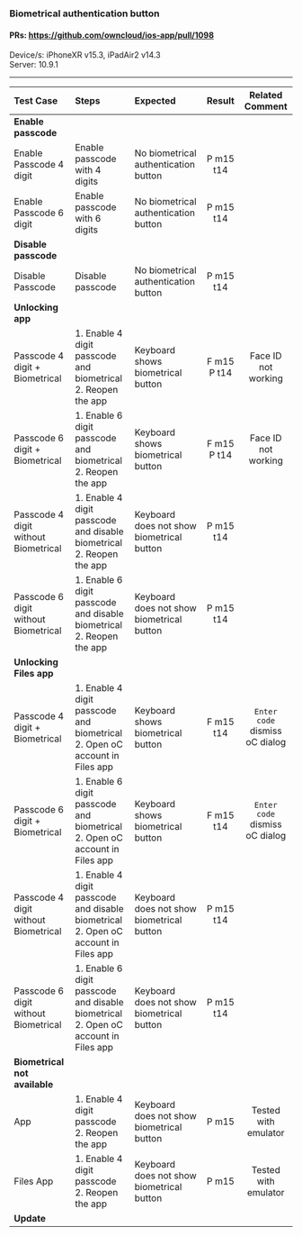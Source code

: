 ### Biometrical authentication button

#### PRs: https://github.com/owncloud/ios-app/pull/1098

Device/s: iPhoneXR v15.3, iPadAir2 v14.3 <br>
Server: 10.9.1

---

 
| Test Case | Steps | Expected | Result | Related Comment | 
| :-------- | :---- | :------- | :----: | :-------------: | 
|**Enable passcode**||||||
| Enable Passcode 4 digit | Enable passcode with 4 digits | No biometrical authentication button | P m15 t14 | 
| Enable Passcode 6 digit | Enable passcode with 6 digits | No biometrical authentication button | P m15 t14 |  | 
|**Disable passcode**||||||
| Disable Passcode | Disable passcode | No biometrical authentication button | P m15 t14 | 
|**Unlocking app**||||||
| Passcode 4 digit + Biometrical| 1. Enable 4 digit passcode and biometrical<br>2. Reopen the app | Keyboard shows biometrical button | F m15 P t14 | Face ID not working | 
| Passcode 6 digit + Biometrical| 1. Enable 6 digit passcode and biometrical<br>2. Reopen the app | Keyboard shows biometrical button | F m15 P t14 | Face ID not working | 
| Passcode 4 digit without Biometrical| 1. Enable 4 digit passcode and disable biometrical<br>2. Reopen the app | Keyboard does not show biometrical button | P m15 t14 |  | 
| Passcode 6 digit without Biometrical| 1. Enable 6 digit passcode and disable biometrical<br>2. Reopen the app | Keyboard does not show biometrical button | P m15 t14 |  |
|**Unlocking Files app**||||||
| Passcode 4 digit + Biometrical| 1. Enable 4 digit passcode and biometrical<br>2. Open oC account in Files app | Keyboard shows biometrical button | F m15 t14 | `Enter code` dismiss oC dialog | 
| Passcode 6 digit + Biometrical| 1. Enable 6 digit passcode and biometrical<br>2. Open oC account in Files app | Keyboard shows biometrical button | F m15 t14 | `Enter code` dismiss oC dialog  | 
| Passcode 4 digit without Biometrical| 1. Enable 4 digit passcode and disable biometrical<br>2. Open oC account in Files app| Keyboard does not show biometrical button |P m15 t14 |  |  | 
| Passcode 6 digit without Biometrical| 1. Enable 6 digit passcode and disable biometrical<br>2. Open oC account in Files app | Keyboard does not show biometrical button | P m15 t14 |  |
|**Biometrical not available**||||||
| App | 1. Enable 4 digit passcode<br>2. Reopen the app | Keyboard does not show biometrical button | P m15 | Tested with emulator | 
| Files App | 1. Enable 4 digit passcode<br>2. Reopen the app | Keyboard does not show biometrical button | P m15 | Tested with emulator | 
|**Update**||||||